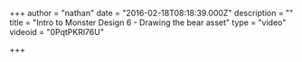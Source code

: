 +++
author = "nathan"
date = "2016-02-18T08:18:39.000Z"
description = ""
title = "Intro to Monster Design 6 - Drawing the bear asset"
type = "video"
videoid = "0PqtPKRl76U"

+++
